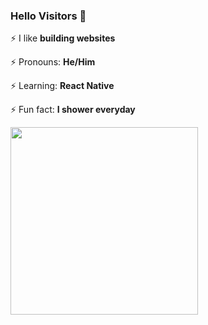 ### Hello Visitors 👋

⚡ I like <b>building websites</b>

⚡ Pronouns: <b>He/Him</b>

⚡ Learning: <b>React Native</b>

⚡ Fun fact: <b>I shower everyday</b>

<img src="https://pusheenblog.weebly.com/uploads/3/1/1/0/31107781/793875.gif" width=300>
